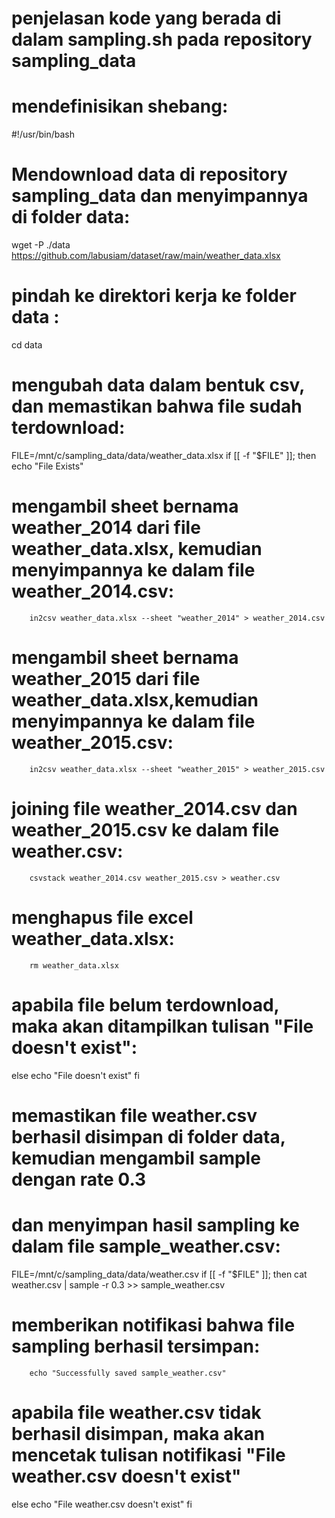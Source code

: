 # penjelasan kode yang berada di dalam sampling.sh pada repository sampling_data
# mendefinisikan shebang:
#!/usr/bin/bash 

# Mendownload data di repository sampling_data dan menyimpannya di folder data:
wget -P ./data https://github.com/labusiam/dataset/raw/main/weather_data.xlsx

# pindah ke direktori kerja ke folder data :
cd data

# mengubah data dalam bentuk csv, dan memastikan bahwa file sudah terdownload:
FILE=/mnt/c/sampling_data/data/weather_data.xlsx
if [[ -f "$FILE" ]]; then
        echo "File Exists"
# mengambil sheet bernama weather_2014 dari file weather_data.xlsx, kemudian menyimpannya ke dalam file weather_2014.csv:
        in2csv weather_data.xlsx --sheet "weather_2014" > weather_2014.csv
# mengambil sheet bernama weather_2015 dari file weather_data.xlsx,kemudian menyimpannya ke dalam file weather_2015.csv:
        in2csv weather_data.xlsx --sheet "weather_2015" > weather_2015.csv
# joining file weather_2014.csv dan weather_2015.csv ke dalam file weather.csv:
        csvstack weather_2014.csv weather_2015.csv > weather.csv
# menghapus file excel weather_data.xlsx:
        rm weather_data.xlsx
# apabila file belum terdownload, maka akan ditampilkan tulisan "File doesn't exist":
else
        echo "File doesn't exist"
fi

# memastikan file weather.csv berhasil disimpan di folder data, kemudian mengambil sample dengan rate 0.3
# dan menyimpan hasil sampling ke dalam file sample_weather.csv:
FILE=/mnt/c/sampling_data/data/weather.csv
if [[ -f "$FILE" ]]; then
        cat weather.csv | sample -r 0.3 >> sample_weather.csv
# memberikan notifikasi bahwa file sampling berhasil tersimpan:        
        echo "Successfully saved sample_weather.csv"
# apabila file weather.csv tidak berhasil disimpan, maka akan mencetak tulisan notifikasi "File weather.csv doesn't exist"
else
        echo "File weather.csv doesn't exist"
fi
